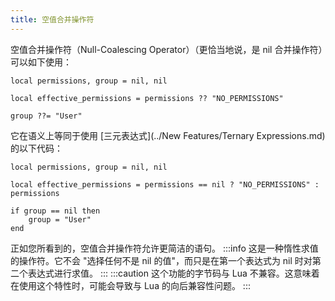 ```yaml
---
title: 空值合并操作符
---
```


空值合并操作符（Null-Coalescing Operator）（更恰当地说，是 nil 合并操作符）可以如下使用：
```pluto showLineNumbers
local permissions, group = nil, nil

local effective_permissions = permissions ?? "NO_PERMISSIONS"

group ??= "User"
```
它在语义上等同于使用 [三元表达式](../New Features/Ternary Expressions.md) 的以下代码：
```pluto showLineNumbers
local permissions, group = nil, nil

local effective_permissions = permissions == nil ? "NO_PERMISSIONS" : permissions

if group == nil then
	group = "User"
end
```
正如您所看到的，空值合并操作符允许更简洁的语句。
:::info
这是一种惰性求值的操作符。它不会 "选择任何不是 nil 的值"，而只是在第一个表达式为 nil 时对第二个表达式进行求值。
:::
:::caution
这个功能的字节码与 Lua 不兼容。这意味着在使用这个特性时，可能会导致与 Lua 的向后兼容性问题。
:::
